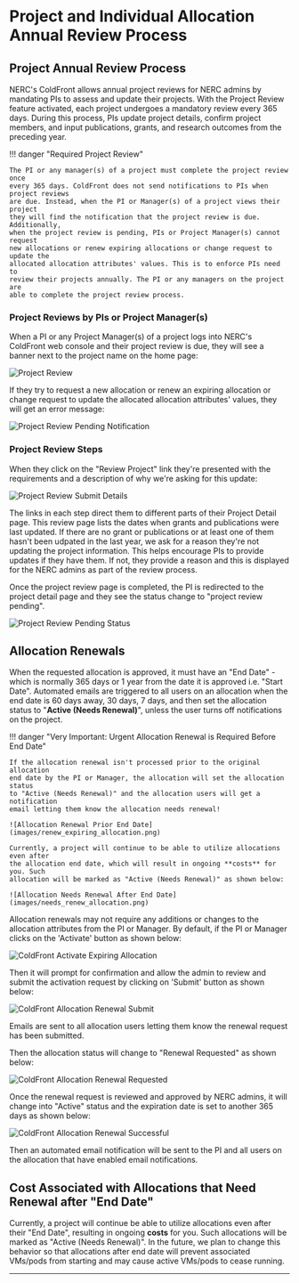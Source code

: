# Project and Individual Allocation Annual Review Process

## Project Annual Review Process

NERC's ColdFront allows annual project reviews for NERC admins by mandating PIs
to assess and update their projects. With the Project Review feature activated,
each project undergoes a mandatory review every 365 days. During this process,
PIs update project details, confirm project members, and input publications,
grants, and research outcomes from the preceding year.

!!! danger "Required Project Review"

    The PI or any manager(s) of a project must complete the project review once
    every 365 days. ColdFront does not send notifications to PIs when project reviews
    are due. Instead, when the PI or Manager(s) of a project views their project
    they will find the notification that the project review is due. Additionally,
    when the project review is pending, PIs or Project Manager(s) cannot request
    new allocations or renew expiring allocations or change request to update the
    allocated allocation attributes' values. This is to enforce PIs need to
    review their projects annually. The PI or any managers on the project are
    able to complete the project review process.

### Project Reviews by PIs or Project Manager(s)

When a PI or any Project Manager(s) of a project logs into NERC's ColdFront web
console and their project review is due, they will see a banner next to the
project name on the home page:

![Project Review](images/coldfront-project-review.png)

If they try to request a new allocation or renew an expiring allocation or change
request to update the allocated allocation attributes' values, they will get an
error message:

![Project Review Pending Notification](images/coldfront-project-review-notifications.png)

### Project Review Steps

When they click on the "Review Project" link they're presented with the requirements
and a description of why we're asking for this update:

![Project Review Submit Details](images/coldfront-project-review-steps.png)

The links in each step direct them to different parts of their Project Detail page.
This review page lists the dates when grants and publications were last updated.
If there are no grant or publications or at least one of them hasn't been udpated
in the last year, we ask for a reason they're not updating the project information.
This helps encourage PIs to provide updates if they have them. If not, they
provide a reason and this is displayed for the NERC admins as part of the review
process.

Once the project review page is completed, the PI is redirected to the project
detail page and they see the status change to "project review pending".

![Project Review Pending Status](images/coldfront-project-review-pending-status.png)

## Allocation Renewals

When the requested allocation is approved, it must have an "End Date" - which
is normally 365 days or 1 year from the date it is approved i.e. "Start Date".
Automated emails are triggered to all users on an allocation when the end date
is 60 days away, 30 days, 7 days, and then set the allocation status to
"**Active (Needs Renewal)**", unless the user turns off notifications on the project.

!!! danger "Very Important: Urgent Allocation Renewal is Required Before End Date"

    If the allocation renewal isn't processed prior to the original allocation
    end date by the PI or Manager, the allocation will set the allocation status
    to "Active (Needs Renewal)" and the allocation users will get a notification
    email letting them know the allocation needs renewal!

    ![Allocation Renewal Prior End Date](images/renew_expiring_allocation.png)

    Currently, a project will continue to be able to utilize allocations even after
    the allocation end date, which will result in ongoing **costs** for you. Such
    allocation will be marked as "Active (Needs Renewal)" as shown below:

    ![Allocation Needs Renewal After End Date](images/needs_renew_allocation.png)

Allocation renewals may not require any additions or changes to the allocation
attributes from the PI or Manager. By default, if the PI or Manager clicks on
the 'Activate' button as shown below:

![ColdFront Activate Expiring Allocation](images/coldfront-activate-expiring-allocation.png)

Then it will prompt for confirmation and allow the admin to review and submit the
activation request by clicking on 'Submit' button as shown below:

![ColdFront Allocation Renewal Submit](images/coldfront-submit-allocation-activation.png)

Emails are sent to all allocation users letting them know the renewal request has
been submitted.

Then the allocation status will change to "Renewal Requested" as shown below:

![ColdFront Allocation Renewal Requested](images/coldfront-allocation-renewal-requested.png)

Once the renewal request is reviewed and approved by NERC admins, it will change
into "Active" status and the expiration date is set to another 365 days as shown
below:

![ColdFront Allocation Renewal Successful](images/coldfront-renewed-allocation.png)

Then an automated email notification will be sent to the PI and all users on the
allocation that have enabled email notifications.

## Cost Associated with Allocations that Need Renewal after "End Date"

Currently, a project will continue be able to utilize allocations even after their
"End Date", resulting in ongoing **costs** for you. Such allocations will be
marked as "Active (Needs Renewal)". In the future, we plan to change this behavior
so that allocations after end date will prevent associated VMs/pods from starting
and may cause active VMs/pods to cease running.

---
